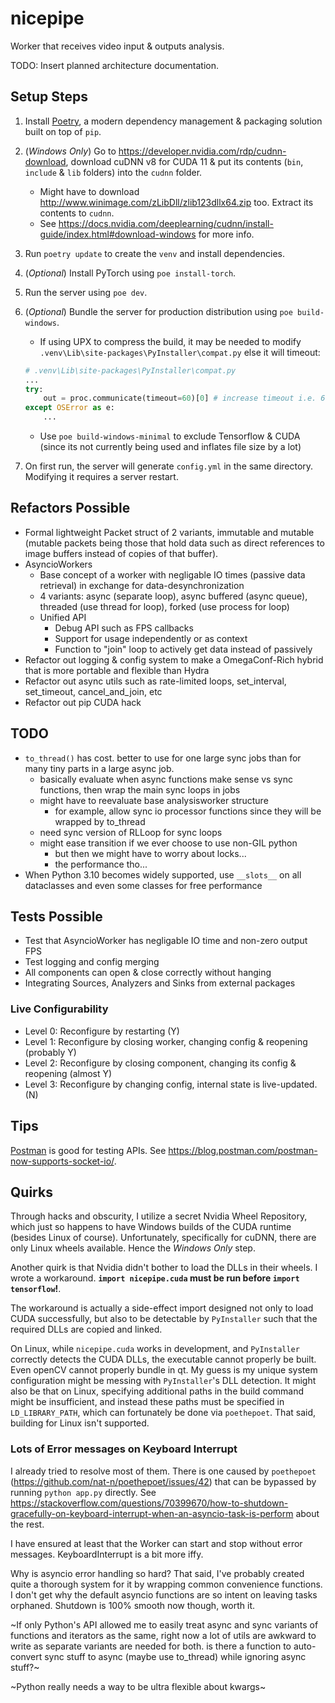 # nicepipe

Worker that receives video input & outputs analysis.

TODO: Insert planned architecture documentation.

## Setup Steps

1. Install [Poetry](https://python-poetry.org/docs/), a modern dependency management & packaging solution built on top of `pip`.
2. (_Windows Only_) Go to <https://developer.nvidia.com/rdp/cudnn-download>, download cuDNN v8 for CUDA 11 & put its contents (`bin`, `include` & `lib` folders) into the `cudnn` folder.
   - Might have to download <http://www.winimage.com/zLibDll/zlib123dllx64.zip> too. Extract its contents to `cudnn`.
   - See <https://docs.nvidia.com/deeplearning/cudnn/install-guide/index.html#download-windows> for more info.
3. Run `poetry update` to create the `venv` and install dependencies.
4. (_Optional_) Install PyTorch using `poe install-torch`.
5. Run the server using `poe dev`.
6. (_Optional_) Bundle the server for production distribution using `poe build-windows`.

   - If using UPX to compress the build, it may be needed to modify `.venv\Lib\site-packages\PyInstaller\compat.py` else it will timeout:

   ```py
   # .venv\Lib\site-packages\PyInstaller\compat.py
   ...
   try:
       out = proc.communicate(timeout=60)[0] # increase timeout i.e. 600
   except OSError as e:
       ...
   ```

   - Use `poe build-windows-minimal` to exclude Tensorflow & CUDA (since its not currently being used and inflates file size by a lot)
7. On first run, the server will generate `config.yml` in the same directory. Modifying it requires a server restart.

## Refactors Possible

- Formal lightweight Packet struct of 2 variants, immutable and mutable (mutable packets being those that hold data such as direct references to image buffers instead of copies of that buffer).
- AsyncioWorkers
  - Base concept of a worker with negligable IO times (passive data retrieval) in exchange for data-desynchronization
  - 4 variants: async (separate loop), async buffered (async queue), threaded (use thread for loop), forked (use process for loop)
  - Unified API
    - Debug API such as FPS callbacks
    - Support for usage independently or as context
    - Function to "join" loop to actively get data instead of passively
- Refactor out logging & config system to make a OmegaConf-Rich hybrid that is more portable and flexible than Hydra
- Refactor out async utils such as rate-limited loops, set_interval, set_timeout, cancel_and_join, etc
- Refactor out pip CUDA hack

## TODO

- `to_thread()` has cost. better to use for one large sync jobs than for many tiny parts in a large async job.
  - basically evaluate when async functions make sense vs sync functions, then wrap the main sync loops in jobs
  - might have to reevaluate base analysisworker structure
    - for example, allow sync io processor functions since they will be wrapped by to_thread
  - need sync version of RLLoop for sync loops
  - might ease transition if we ever choose to use non-GIL python
    - but then we might have to worry about locks...
    - the performance tho...
- When Python 3.10 becomes widely supported, use `__slots__` on all dataclasses and even some classes for free performance

## Tests Possible

- Test that AsyncioWorker has negligable IO time and non-zero output FPS
- Test logging and config merging
- All components can open & close correctly without hanging
- Integrating Sources, Analyzers and Sinks from external packages

### Live Configurability

- Level 0: Reconfigure by restarting (Y)
- Level 1: Reconfigure by closing worker, changing config & reopening (probably Y)
- Level 2: Reconfigure by closing component, changing its config & reopening (almost Y)
- Level 3: Reconfigure by changing config, internal state is live-updated. (N)

## Tips

[Postman](https://www.postman.com/) is good for testing APIs. See <https://blog.postman.com/postman-now-supports-socket-io/>.

## Quirks

Through hacks and obscurity, I utilize a secret Nvidia Wheel Repository, which just so happens to have Windows builds of the CUDA runtime (besides Linux of course). Unfortunately, specifically for cuDNN, there are only Linux wheels available. Hence the _Windows Only_ step.

Another quirk is that Nvidia didn't bother to load the DLLs in their wheels. I wrote a workaround. **`import nicepipe.cuda` must be run before `import tensorflow`!**.

The workaround is actually a side-effect import designed not only to load CUDA successfully, but also to be detectable by `PyInstaller` such that the required DLLs are copied and linked.

On Linux, while `nicepipe.cuda` works in development, and `PyInstaller` correctly detects the CUDA DLLs, the executable cannot properly be built. Even openCV cannot properly bundle in qt. My guess is my unique system configuration might be messing with `PyInstaller`'s DLL detection. It might also be that on Linux, specifying additional paths in the build command might be insufficient, and instead these paths must be specified in `LD_LIBRARY_PATH`, which can fortunately be done via `poethepoet`. That said, building for Linux isn't supported.

### Lots of Error messages on Keyboard Interrupt

I already tried to resolve most of them. There is one caused by `poethepoet` (<https://github.com/nat-n/poethepoet/issues/42>) that can be bypassed by running `python app.py` directly. See <https://stackoverflow.com/questions/70399670/how-to-shutdown-gracefully-on-keyboard-interrupt-when-an-asyncio-task-is-perform> about the rest.

I have ensured at least that the Worker can start and stop without error messages. KeyboardInterrupt is a bit more iffy.

Why is asyncio error handling so hard? That said, I've probably created quite a thorough system for it by wrapping common convenience functions. I don't get why the default asyncio functions are so intent on leaving tasks orphaned. Shutdown is 100% smooth now though, worth it.

~If only Python's API allowed me to easily treat async and sync variants of functions and iterators as the same, right now a lot of utils are awkward to write as separate variants are needed for both. is there a function to auto-convert sync stuff to async (maybe use to_thread) while ignoring async stuff?~

~Python really needs a way to be ultra flexible about kwargs~
